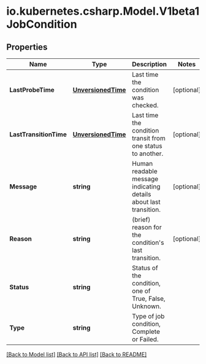 # io.kubernetes.csharp.Model.V1beta1JobCondition
## Properties

Name | Type | Description | Notes
------------ | ------------- | ------------- | -------------
**LastProbeTime** | [**UnversionedTime**](UnversionedTime.md) | Last time the condition was checked. | [optional] 
**LastTransitionTime** | [**UnversionedTime**](UnversionedTime.md) | Last time the condition transit from one status to another. | [optional] 
**Message** | **string** | Human readable message indicating details about last transition. | [optional] 
**Reason** | **string** | (brief) reason for the condition&#39;s last transition. | [optional] 
**Status** | **string** | Status of the condition, one of True, False, Unknown. | 
**Type** | **string** | Type of job condition, Complete or Failed. | 

[[Back to Model list]](../README.md#documentation-for-models) [[Back to API list]](../README.md#documentation-for-api-endpoints) [[Back to README]](../README.md)

